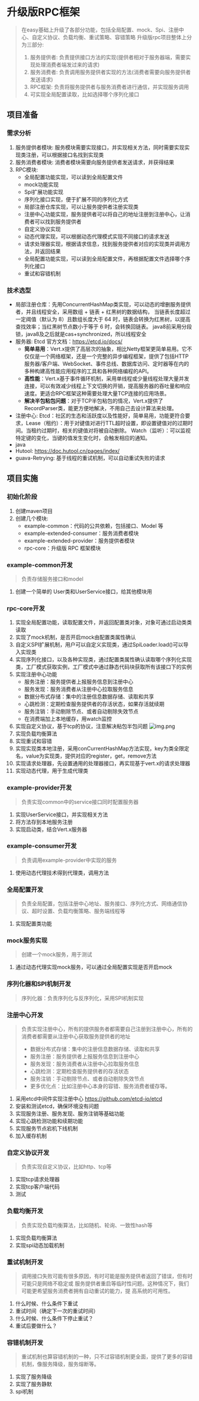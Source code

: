 # 升级版RPC框架
> 在easy基础上升级了各部分功能，包括全局配置、mock、Spi、注册中心、自定义协议、负载均衡、重试策略、容错策略
> 升级版rpc项目整体上分为三部分:
> 1. 服务提供者: 负责提供接口方法的实现(提供者相对于服务器端，需要实现处理消费者端发过来的请求)
> 2. 服务消费者: 负责调用服务提供者实现的方法(消费者需要向服务提供者发送请求)
> 3. RPC框架: 负责将服务提供者与服务消费者进行通信，并实现服务调用
> 4. 可实现全局配置读取，比如选择哪个序列化接口

## 项目准备
### 需求分析
1. 服务提供者模块: 服务模块需要实现接口，并实现相关方法，同时需要实现实现类注册，可以根据接口名找到实现类
2. 服务消费者模块: 消费者模块需要向服务提供者发送请求，并获得结果
3. RPC模块:
   - 全局配置功能实现，可以读到全局配置文件
   - mock功能实现
   - Spi扩展功能实现
   - 序列化接口实现，便于扩展不同的序列化方式
   - 局部注册仓库实现，可以让服务提供者注册实现类
   - 注册中心功能实现，服务提供者可以将自己的地址注册到注册中心，让消费者可以找到服务提供者
   - 自定义协议实现
   - 动态代理实现，可以根据动态代理模式实现不同接口的请求发送
   - 请求处理器实现，根据请求信息，找到服务提供者对应的实现类并调用方法，并返回结果
   - 全局配置功能实现，可以读到全局配置文件，再根据配置文件选择哪个序列化接口
   - 重试和容错机制
### 技术选型
- 局部注册仓库：先用ConcurrentHashMap类实现，可以动态的增删服务提供者，并且线程安全，采用数组 + 链表 + 红黑树的数据结构，
  当链表长度超过一定阈值（默认为 8）且数组长度大于 64 时，链表会转换为红黑树，以提高查找效率；当红黑树节点数小于等于 6 时，会转换回链表。
  java8前采用分段锁，java8及之后就是cas+synchronized，所以线程安全
- 服务器: Etcd 官方文档：https://etcd.io/docs/
   - **简单易用**：Vert.x提供了高层次的抽象，相比Netty框架更简单易用。它不仅仅是一个网络框架，还是一个完整的异步编程框架，提供了包括HTTP服务器/客户端、WebSocket、事件总线、数据库访问、定时器等在内的多种构建高性能应用程序的工具和各种网络编程的API。
   - **高性能**：Vert.x基于事件循环机制，采用单线程或少量线程处理大量并发连接，可以有效减少线程上下文切换的开销，提高服务器的吞吐量和响应速度。更适合RPC框架这种需要处理大量TCP连接的应用场景。
   - **解决半包粘包问题**：对于TCP半包粘包的情况，Vert.x提供了RecordParser类，能更方便地解决，不用自己去设计算法来处理。
- 注册中心: Etcd：社区的生态和活跃度以及性能好，简单易用，功能更符合要求，Lease（租约）：用于对键值对进行TTL超时设置，即设置键值对的过期时间。当租约过期时，相关的键值对将被自动删除。
Watch（监听）：可以监视特定键的变化，当键的值发生变化时，会触发相应的通知。
- java
- Hutool: https://doc.hutool.cn/pages/index/ 
- guava-Retrying: 基于线程的重试机制，可以自动重试失败的请求
## 项目实施
### 初始化阶段
1. 创建maven项目
2. 创建几个模块:
   - example-common：代码的公共依赖，包括接口、Model 等
   - example-extended-consumer：服务消费者模块
   - example-extended-provider：服务提供者模块
   - rpc-core：升级版 RPC 框架模块
### example-common开发
> 负责存储服务接口和model
1. 创建一个简单的 User类和UserService接口，给其他模块用
### rpc-core开发
1. 实现全局配置功能，读取配置文件，并返回配置类对象，对象可通过启动类类读取
2. 实现了mock机制，是否开启mock由配置类属性确认
3. 自定义SPI扩展机制，用户可以自定义实现类，通过SpiLoader.load()可以导入实现类
4. 实现序列化接口，以及各种实现类，通过配置类属性确认读取哪个序列化实现类，工厂模式获取实例，工厂模式中通过静态代码块获取所有该接口下的实例
5. 实现注册中心功能
    - 服务注册：服务提供者上报服务信息到注册中心
    - 服务发现：服务消费者从注册中心拉取服务信息
    - 数据分布式存储：集中的注册信息数据存储、读取和共享
    - 心跳检测：定期检查服务提供者的存活状态，如果存活就续期
    - 服务注销：手动剔除节点、或者自动剔除失效节点
    - 在消费端加上本地缓存，用watch监控
6. 实现自定义协议，基于tcp的协议，注意解决粘包半包问题
   ![img.png](doc/img.png)
7. 实现负载均衡算法
8. 实现重试和容错
9. 实现实现类本地注册，采用conCurrentHashMap方法实现，key为类全限定名，value为实现类，提供对应的register，get，remove方法
10. 实现请求处理器，先设置通用的处理器接口，再实现基于vert.x的请求处理器
11. 实现动态代理，用于生成代理类
### example-provider开发
> 负责实现common中的service接口同时配置服务器
1. 实现UserService接口，并实现相关方法
2. 将方法存到本地服务注册
3. 实现启动类，结合Vert.x服务器
### example-consumer开发
> 负责调用example-provider中实现的服务
1. 使用动态代理技术得到代理类，调用方法
### 全局配置开发
> 负责全局配置，包括注册中心地址、服务接口、序列化方式、网络通信协议、超时设置、负载均衡策略、服务端线程等
1. 实现配置类功能
### mock服务实现
> 创建一个mock服务，用于测试
1. 通过动态代理实现mock服务，可以通过全局配置实现是否开启mock
### 序列化器和SPI机制开发
> 序列化器：负责序列化与反序列化，采用SPI机制实现
### 注册中心开发
> 负责实现注册中心，所有的提供服务者都需要自己注册到注册中心，所有的消费者都需要从注册中心获取服务提供者的地址
> - 数据分布式存储：集中的注册信息数据存储、读取和共享
> - 服务注册：服务提供者上报服务信息到注册中心
> - 服务发现：服务消费者从注册中心拉取服务信息
> - 心跳检测：定期检查服务提供者的存活状态
> - 服务注销：手动剔除节点、或者自动剔除失效节点
> - 更多优化点：比如注册中心本身的容错、服务消费者缓存等。
1. 采用etcd中间件实现注册中心 https://github.com/etcd-io/etcd
2. 安装和测试etcd，确保环境没有问题
3. 实现服务注册、服务发现、服务注销等基础功能
4. 实现心跳检测功能和续期功能
5. 实现服务节点宕机下线机制
6. 加入缓存机制
### 自定义协议开发
> 负责实现自定义协议，比如http、tcp等
1. 实现tcp请求处理器
2. 实现tcp客户端代码
4. 测试
### 负载均衡开发
> 负责实现负载均衡算法，比如随机、轮询、一致性hash等
1. 实现负载均衡算法
2. 实现spi动态加载机制
### 重试机制开发
> 调用接口失败可能有很多原因，有时可能是服务提供者返回了错误，但有时可能只是网络不稳定或
服务提供者重启等临时性问题。这种情况下，我们可能更希望服务消费者拥有自动重试的能力，提
高系统的可用性。
1. 什么时候、什么条件下重试
2. 重试时间（确定下一次的重试时间）
3. 什么时候、什么条件下停止重试？
4. 重试后要做什么？
### 容错机制开发
> 重试机制也算容错机制的一种，只不过容错机制更全面，提供了更多的容错机制，像服务降级，服务熔断等。
1. 实现了服务降级
2. 实现了服务静默
3. spi机制
